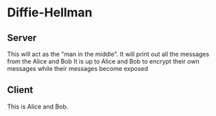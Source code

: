 # Diffie-Hellman

## Server
This will act as the "man in the middle". 
It will print out all the messages from the Alice and Bob
It is up to Alice and Bob to encrypt their own messages while their messages become exposed

## Client 
This is Alice and Bob.  

